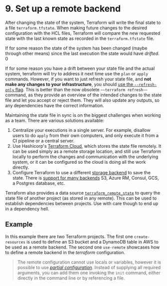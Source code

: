 # 9. Set up a remote backend

After changing the state of the system, Terraform will write the final state to a file `terraform.tfstate`. When making future changes to the desired configuration with the HCL files, Terraform will compare the new requested state with the last known state as recorded in the `terraform.tfstate` file. 

If for some reason the state of the system has been changed (maybe through other means) since the last execution the state would have *drifted*. 0

If for some reason you have a drift between your state file and the actual system, terraform will try to address it next time use the `plan` or `apply` commands. However, if you want to just refresh your state file, and **not make any changes to your infrastructure**,  you should [use the `--refresh-only` flag](https://developer.hashicorp.com/terraform/tutorials/state/refresh). This is better than the now obsolete `~~terraform refresh~~` command, as they provide an overview of the intended changes to the state file and let you accept or reject them. They will also update any outputs, so any dependencies have the correct information.

Maintaining the state file in sync is on the biggest challenges when working as a team. There are various solutions available:
1. Centralize your executions in a single server. For example, disallow users to do `apply` from their own computers, and only execute it from a CI pipeline or a central server.
1. Use Hashicorp's [Terraform Cloud](https://developer.hashicorp.com/terraform/tutorials/cloud/cloud-migrate), which stores the state file remotely. It can be used simply as a remote storage location, and still use Terraform locally to perform the changes and communication with the underlying system, or it can be configured so the cloud is doing all the work directly.
1. Configure Terraform to use a different [storage backend](https://developer.hashicorp.com/terraform/language/settings/backends/configuration) to save the state. There is [support for many backends](https://developer.hashicorp.com/terraform/cdktf/concepts/remote-backends#supported-backends) S3, Azure RM, Consul, GCS, a Postgres database, etc.

Terraform also provides a data source [`terraform_remote_state`](https://developer.hashicorp.com/terraform/language/state/remote-state-data) to query the state file of another project (as stored in any remote). This can be used to establish dependencies between projects. Use with care though to end up in a dependency hell.

## Example

In this example there are two Terraform projects. The first one `create-resources` is used to define an S3 bucket and a DynamoDB table in AWS to be used as a remote backend. The second one `use-remote` showcases how to define a remote backend in the *terraform* configuration. 
> The remote configuration cannot use locals or variables, however it is possible to use [*partial configuration*](https://developer.hashicorp.com/terraform/language/settings/backends/configuration#partial-configuration). Instead of supplying all required arguments, you can add them one invoking the `init` command, either directly in the command line or by referencing a file.